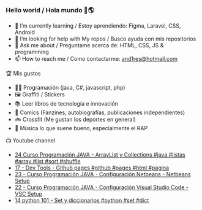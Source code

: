 ### Hello world / Hola mundo 👋🌎

<!--
**xaca/xaca** is a ✨ _special_ ✨ repository because its `README.md` (this file) appears on your GitHub profile.

Here are some ideas to get you started:
-->

- 🌱 I’m currently learning / Estoy aprendiendo: Figma, Laravel, CSS, Android
- 🤔 I’m looking for help with My repos / Busco ayuda con mis repositorios
- 💬 Ask me about / Preguntame acerca de: HTML, CSS, JS & programming 
- 📫 How to reach me / Como contactarme: and1res@hotmail.com

🏆 Mis gustos
- 👨‍💻 Programación (java, C#, javascript, php)
- 🖼️ Graffiti / Stickers
- 📚 Leer libros de tecnología e innovación
- 💢 Comics (Fanzines, autobiografías, publicaciones independientes)
- 🚲 Crossfit (Me gustan los deportes en general)
- 🎤 Música lo que suene bueno, especialmente el RAP
<!--
📝 Frases
- "I only smile in the dark, I only smile when it's complicated" Raybiez
- "De lo que ves créete la mitad de lo que no ves no te creas nada" Kase O
-->
📺 Youtube channel
<!-- BLOG-POST-LIST:START -->
- [24  Curso Programación JAVA - ArrayList y Collections #java #listas #array #list #sort #shuffle](https://www.youtube.com/watch?v=Jtr-shVNQyw)
- [17 - Dev Tools - Github pages #github #pages #html #pagina](https://www.youtube.com/watch?v=chkAAMCzJ_0)
- [23 - Curso Programación JAVA - Configuración Netbeans - Netbeans Setup](https://www.youtube.com/watch?v=gzk_1XjNAlk)
- [22 - Curso Programación JAVA - Configuración Visual Studio Code - VSC Setup](https://www.youtube.com/watch?v=QryEL8A2oPI)
- [14 python 101 -  Set y diccionarios #python #set #dict](https://www.youtube.com/watch?v=qSOyN-_3xoY)
<!-- BLOG-POST-LIST:END -->
